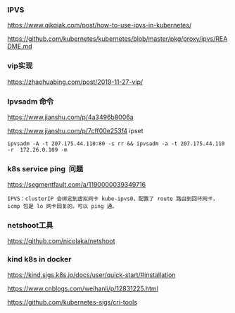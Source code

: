 ### IPVS



https://www.qikqiak.com/post/how-to-use-ipvs-in-kubernetes/



https://github.com/kubernetes/kubernetes/blob/master/pkg/proxy/ipvs/README.md



### vip实现

https://zhaohuabing.com/post/2019-11-27-vip/





### Ipvsadm 命令

https://www.jianshu.com/p/4a3496b8006a

https://www.jianshu.com/p/7cff00e253f4  ipset

```
ipvsadm -A -t 207.175.44.110:80 -s rr && ipvsadm -a -t 207.175.44.110 -r  172.26.0.109 -m
```





### k8s service ping  问题

https://segmentfault.com/a/1190000039349716

```
IPVS：clusterIP 会绑定到虚拟网卡 kube-ipvs0，配置了 route 路由到回环网卡，icmp 包是 lo 网卡回复的。可以 ping 通。

```



### netshoot工具

https://github.com/nicolaka/netshoot





### kind k8s in docker

https://kind.sigs.k8s.io/docs/user/quick-start/#installation

https://www.cnblogs.com/weihanli/p/12831225.html

https://github.com/kubernetes-sigs/cri-tools